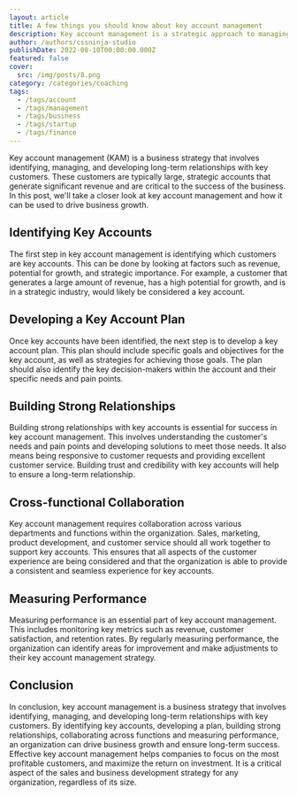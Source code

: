 ```yaml
---
layout: article
title: A few things you should know about key account management
description: Key account management is a strategic approach to managing and nurturing relationships with your most important customers. It involves identifying key accounts, understanding their needs and goals, and developing customized strategies to meet those needs. Here are a few things you should know about key account management.
author: /authors/cssninja-studio
publishDate: 2022-08-10T00:00:00.000Z
featured: false
cover:
  src: /img/posts/8.png
category: /categories/coaching
tags:
  - /tags/account
  - /tags/management
  - /tags/business
  - /tags/startup
  - /tags/finance
---
```


Key account management (KAM) is a business strategy that involves identifying, managing, and developing long-term relationships with key customers. These customers are typically large, strategic accounts that generate significant revenue and are critical to the success of the business. In this post, we'll take a closer look at key account management and how it can be used to drive business growth.

## Identifying Key Accounts
The first step in key account management is identifying which customers are key accounts. This can be done by looking at factors such as revenue, potential for growth, and strategic importance. For example, a customer that generates a large amount of revenue, has a high potential for growth, and is in a strategic industry, would likely be considered a key account.

## Developing a Key Account Plan
Once key accounts have been identified, the next step is to develop a key account plan. This plan should include specific goals and objectives for the key account, as well as strategies for achieving those goals. The plan should also identify the key decision-makers within the account and their specific needs and pain points.

## Building Strong Relationships
Building strong relationships with key accounts is essential for success in key account management. This involves understanding the customer's needs and pain points and developing solutions to meet those needs. It also means being responsive to customer requests and providing excellent customer service. Building trust and credibility with key accounts will help to ensure a long-term relationship.

## Cross-functional Collaboration
Key account management requires collaboration across various departments and functions within the organization. Sales, marketing, product development, and customer service should all work together to support key accounts. This ensures that all aspects of the customer experience are being considered and that the organization is able to provide a consistent and seamless experience for key accounts.

## Measuring Performance
Measuring performance is an essential part of key account management. This includes monitoring key metrics such as revenue, customer satisfaction, and retention rates. By regularly measuring performance, the organization can identify areas for improvement and make adjustments to their key account management strategy.

## Conclusion
In conclusion, key account management is a business strategy that involves identifying, managing, and developing long-term relationships with key customers. By identifying key accounts, developing a plan, building strong relationships, collaborating across functions and measuring performance, an organization can drive business growth and ensure long-term success. Effective key account management helps companies to focus on the most profitable customers, and maximize the return on investment. It is a critical aspect of the sales and business development strategy for any organization, regardless of its size.
